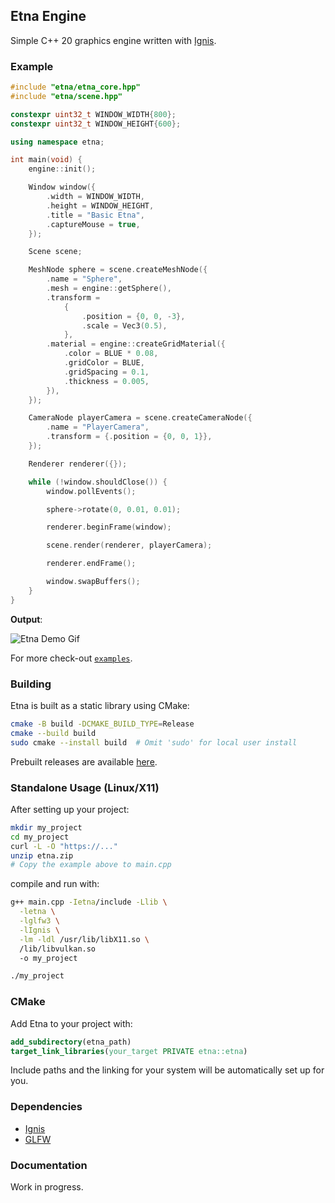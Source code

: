 ## Etna Engine

Simple C++ 20 graphics engine written with [Ignis](https://github.com/nablaFox/Ignis).

### Example

```cpp
#include "etna/etna_core.hpp"
#include "etna/scene.hpp"

constexpr uint32_t WINDOW_WIDTH{800};
constexpr uint32_t WINDOW_HEIGHT{600};

using namespace etna;

int main(void) {
	engine::init();

	Window window({
		.width = WINDOW_WIDTH,
		.height = WINDOW_HEIGHT,
		.title = "Basic Etna",
		.captureMouse = true,
	});

	Scene scene;

	MeshNode sphere = scene.createMeshNode({
		.name = "Sphere",
		.mesh = engine::getSphere(),
		.transform =
			{
				.position = {0, 0, -3},
				.scale = Vec3(0.5),
			},
		.material = engine::createGridMaterial({
			.color = BLUE * 0.08,
			.gridColor = BLUE,
			.gridSpacing = 0.1,
			.thickness = 0.005,
		}),
	});

	CameraNode playerCamera = scene.createCameraNode({
		.name = "PlayerCamera",
		.transform = {.position = {0, 0, 1}},
	});

	Renderer renderer({});

	while (!window.shouldClose()) {
		window.pollEvents();

		sphere->rotate(0, 0.01, 0.01);

		renderer.beginFrame(window);

		scene.render(renderer, playerCamera);

		renderer.endFrame();

		window.swapBuffers();
	}
}
```

**Output**:

![Etna Demo Gif](./docs/example.gif)

For more check-out [`examples`](./examples).

### Building

Etna is built as a static library using CMake:

```bash
cmake -B build -DCMAKE_BUILD_TYPE=Release
cmake --build build
sudo cmake --install build  # Omit 'sudo' for local user install
```

Prebuilt releases are available [here]().

### Standalone Usage (Linux/X11)

After setting up your project:

```bash
mkdir my_project
cd my_project
curl -L -O "https://..."
unzip etna.zip
# Copy the example above to main.cpp
```

compile and run with:

```bash
g++ main.cpp -Ietna/include -Llib \
  -letna \
  -lglfw3 \
  -lIgnis \
  -lm -ldl /usr/lib/libX11.so \
  /lib/libvulkan.so
  -o my_project

./my_project
```

### CMake

Add Etna to your project with:

```cmake
add_subdirectory(etna_path)
target_link_libraries(your_target PRIVATE etna::etna)
```

Include paths and the linking for your system will be automatically set up for
you.

### Dependencies

- [Ignis](https://github.com/nablaFox/Ignis)
- [GLFW](https://github.com/glfw/glfw)

### Documentation

Work in progress.
